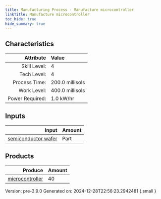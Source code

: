 ```yaml
---
title: Manufacturing Process - Manufacture microcontroller
linkTitle: Manufacture microcontroller
toc_hide: true
hide_summary: true
---
```



## Characteristics

| Attribute      | Value |
|--------:|:------|
|Skill Level:|4|
|Tech Level:|4|
|Process Time:|200.0 millisols|
|Work Level:|400.0 millisols|
|Power Required:|1.0 kW/hr|

## Inputs

| Input      | Amount |
|--------:|:------|
|[semiconductor wafer](/docs/definitions/part/semiconductor-wafer)|Part|1|

## Products


| Produce      | Amount |
|--------:|:------|
|[microcontroller](/docs/definitions/part/microcontroller)|40|


Version: pre-3.9.0 Generated on: 2024-12-28T22:56:23.2942481
{.small }

